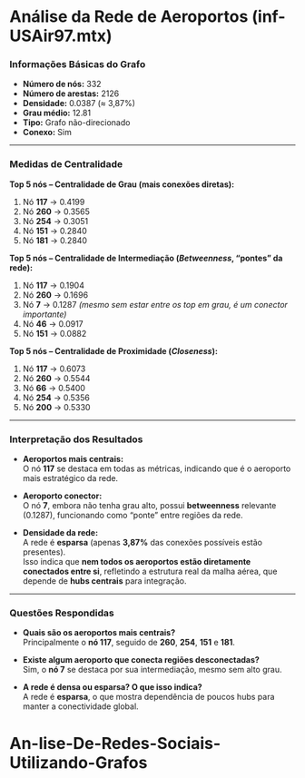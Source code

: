 # Análise da Rede de Aeroportos (inf-USAir97.mtx)

### Informações Básicas do Grafo
- **Número de nós:** 332  
- **Número de arestas:** 2126  
- **Densidade:** 0.0387 (≈ 3,87%)  
- **Grau médio:** 12.81  
- **Tipo:** Grafo não-direcionado  
- **Conexo:** Sim  

---

### Medidas de Centralidade

**Top 5 nós – Centralidade de Grau (mais conexões diretas):**
1. Nó **117** → 0.4199  
2. Nó **260** → 0.3565  
3. Nó **254** → 0.3051  
4. Nó **151** → 0.2840  
5. Nó **181** → 0.2840  

**Top 5 nós – Centralidade de Intermediação (*Betweenness*, “pontes” da rede):**
1. Nó **117** → 0.1904  
2. Nó **260** → 0.1696  
3. Nó **7** → 0.1287 _(mesmo sem estar entre os top em grau, é um conector importante)_  
4. Nó **46** → 0.0917  
5. Nó **151** → 0.0882  

**Top 5 nós – Centralidade de Proximidade (*Closeness*):**
1. Nó **117** → 0.6073  
2. Nó **260** → 0.5544  
3. Nó **66** → 0.5400  
4. Nó **254** → 0.5356  
5. Nó **200** → 0.5330  

---

### Interpretação dos Resultados

- **Aeroportos mais centrais:**  
  O nó **117** se destaca em todas as métricas, indicando que é o aeroporto mais estratégico da rede.  

- **Aeroporto conector:**  
  O nó **7**, embora não tenha grau alto, possui **betweenness** relevante (0.1287), funcionando como “ponte” entre regiões da rede.  

- **Densidade da rede:**  
  A rede é **esparsa** (apenas **3,87%** das conexões possíveis estão presentes).  
  Isso indica que **nem todos os aeroportos estão diretamente conectados entre si**, refletindo a estrutura real da malha aérea, que depende de **hubs centrais** para integração.  

---

### Questões Respondidas

- **Quais são os aeroportos mais centrais?**  
  Principalmente o **nó 117**, seguido de **260**, **254**, **151** e **181**.  

- **Existe algum aeroporto que conecta regiões desconectadas?**  
  Sim, o **nó 7** se destaca por sua intermediação, mesmo sem alto grau.  

- **A rede é densa ou esparsa? O que isso indica?**  
  A rede é **esparsa**, o que mostra dependência de poucos hubs para manter a conectividade global.  
# An-lise-De-Redes-Sociais-Utilizando-Grafos
